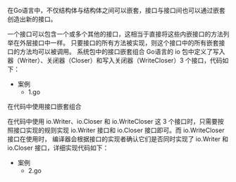 在Go语言中，不仅结构体与结构体之间可以嵌套，接口与接口间也可以通过嵌套创造出新的接口。

一个接口可以包含一个或多个其他的接口，这相当于直接将这些内嵌接口的方法列举在外层接口中一样。
只要接口的所有方法被实现，则这个接口中的所有嵌套接口的方法均可以被调用。
系统包中的接口嵌套组合
Go语言的 io 包中定义了写入器（Writer）、关闭器（Closer）和写入关闭器（WriteCloser）3 个接口，代码如下：
+ 案例
  * 1.go

在代码中使用接口嵌套组合

在代码中使用 io.Writer、io.Closer 和 io.WriteCloser 这 3 个接口时，只需要按照接口实现的规则实现 io.Writer 接口和 io.Closer 接口即可。而 io.WriteCloser 接口在使用时，
编译器会根据接口的实现者确认它们是否同时实现了 io.Writer 和 io.Closer 接口，详细实现代码如下：

+ 案例
  * 2.go